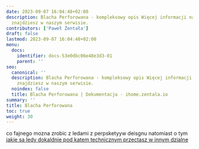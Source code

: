 ```yaml
---
date: 2023-09-07 16:04:48+02:00
description: Blacha Perforowana - kompleksowy opis Więcej informacji na smart home
  znajdziesz w naszym serwisie.
contributors: ['Paweł Żentała']
draft: false
lastmod: 2023-09-07 16:04:48+02:00
menu:
  docs:
    identifier: docs-53e0dbc06e48e3d3-01
    parent: ''
seo:
  canonical: ''
  description: Blacha Perforowana - kompleksowy opis Więcej informacji na smart home
    znajdziesz w naszym serwisie.
  noindex: false
  title: Blacha Perforowana | Dokumentacja - ihome.zentala.io
summary: ''
title: Blacha Perforowana
toc: true
weight: 30
---
```



co fajnego mozna zrobic z ledami z perpsketyyw deisgnu
natomiast o tym [jakie sa ledy dokaldnie pod katem technicznym przectasz w innym dzialne]()

